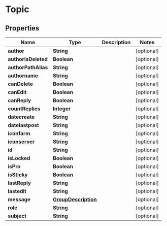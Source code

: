 

# Topic


## Properties

| Name | Type | Description | Notes |
|------------ | ------------- | ------------- | -------------|
|**author** | **String** |  |  [optional] |
|**authorIsDeleted** | **Boolean** |  |  [optional] |
|**authorPathAlias** | **String** |  |  [optional] |
|**authorname** | **String** |  |  [optional] |
|**canDelete** | **Boolean** |  |  [optional] |
|**canEdit** | **Boolean** |  |  [optional] |
|**canReply** | **Boolean** |  |  [optional] |
|**countReplies** | **Integer** |  |  [optional] |
|**datecreate** | **String** |  |  [optional] |
|**datelastpost** | **String** |  |  [optional] |
|**iconfarm** | **String** |  |  [optional] |
|**iconserver** | **String** |  |  [optional] |
|**id** | **String** |  |  [optional] |
|**isLocked** | **Boolean** |  |  [optional] |
|**isPro** | **Boolean** |  |  [optional] |
|**isSticky** | **Boolean** |  |  [optional] |
|**lastReply** | **String** |  |  [optional] |
|**lastedit** | **String** |  |  [optional] |
|**message** | [**GroupDescription**](GroupDescription.md) |  |  [optional] |
|**role** | **String** |  |  [optional] |
|**subject** | **String** |  |  [optional] |




